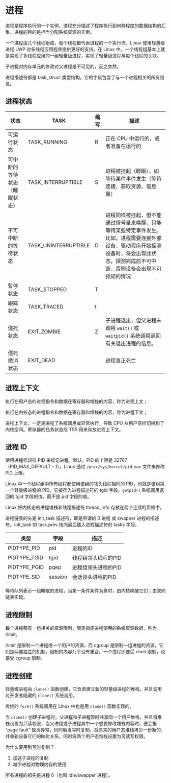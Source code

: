 # 进程

进程是程序执行的一个实例，进程充分描述了程序执行到何种程度的数据结构的汇集。进程的目的是担当分配系统资源的实例。

一个进程由几个线程组成，每个线程都代表进程的一个执行流。Linux 使用轻量级进程 LWP 对多线程应用程序提供更好的支持。在 Linux 中，一个线程组基本上就是实现了多线程应用的一组轻量级进程，实现了轻量级进程与每个线程的关联。

子进程对内存单元的修改对父进程是不可见的，反之亦然。

进程描述符都是 task_struct 类型结构，它的字段包含了与一个进程相关的所有信息。

## 进程状态

状态 | TASK | 缩写 | 描述
--- | --- | --- | ---
可运行状态 | TASK_RUNNING | R | 正在 CPU 中运行的，或者准备在运行的
可中断的等待状态（睡眠状态） | TASK_INTERRUPTIBLE | S | 进程被挂起（睡眠），如等待某件事件发生（等待连接、获取资源、信息量）
不可中断的等待状态 | TASK_UNINTERRUPTIBLE | D | 进程同样被挂起，但不能通过信号量来唤醒，只能等待某些特定事件发生。比如，进程需要连接外部设备，驱动程序开始探测设备时，将会出现此状态，探测完成前不可中断，否则设备会出现不可预知的情况
暂停状态 | TASK_STOPPED | T | 
跟踪状态 | TASK_TRACED | t |
僵死状态 | EXIT_ZOMBIE | Z | 子进程退出，但父进程未调用 `wait()` 或 `waitpid()` 系统调用返回有关退出进程的信息。
僵死撤消状态 | EXIT_DEAD |  | 进程真正死亡

## 进程上下文

执行在用户态的进程指令和数据在寄存器和堆栈的内容，称为进程上文；

执行在内核态的进程指令和数据在寄存器和堆栈的内容，称为进程下文；

进程上下文，一定是进程了系统调用或异常执行，导致 CPU 从用户空间切换到了内核空间。寄存器的任务状态段 TSS 用来存放进程上下文。

## 进程 ID

使用进程标识符 PID 来标记进程。默认，PID 的上限是 32767（PID_MAX_DEFAULT - 1），Linux 通过 `/proc/sys/kernel/pid_max` 文件来修改 PID 上限。

Linux 中一个线程组中所有线程都使用该组的领头线程相同的 PID，也就是该组第一个轻量级进程的 PID。它被存入进程描述符的 tgid 字段。`getpid()` 系统调用返回的 tgid 字段的值，而不是 pid 字段的值。

Linux 把内核态的进程堆栈和线程描述符 thread_info 存放在两个连续的页框中。

进程链表的头是 init_task 描述符，即是所谓的 0 进程 或 swapper 进程的描述符。init_task 的 task.prev 指向最后插入进程描述符的 tasks 字段。

类型 | 字段 | 描述
--- | --- | ---
PIDTYPE_PID | pid | 进程的ID
PIDTYPE_TGID | tgid | 线程组领头线程的PID
PIDTYPE_PGID | pqep | 进程组领头进程的PID
PIDTYPE_SID | session | 会话领头进程的PID

等待队列表示一组睡眠的进程，当某一条件条件为真时，由内核唤醒它们；由双向链表实现。

## 进程限制

每个进程都有一组相关的资源限制，限定指定进程使用的系统资源数据，称为 rlimit。

rlimit 是限制一个进程或一个用户的资源，而 cgroup 是限制一组进程的资源，它们是两套独立的机制，限制的内容几乎没有重合。一个进程即要受 rlimit 限制，也要受 cgroup 限制。

## 进程创建

轻量级进程由 `clone()` 函数创建，它负责建立新的轻量级进程的堆栈，并且调用对开发者隐藏的 `clone()` 系统调用。

传统的 `fork()` 系统调用在 Linux 中也是用 `clone()` 函数实现的。

当 `clone()` 创建子进程时，父进程和子进程暂时共享同一个用户堆栈，并且将堆栈设置为只读权限，当父进程或子进程其中一个想要修改堆栈内容时，便会报 “page fault” 缺页异常，同时触发写时复制，将原来的用户态堆栈拷贝一份新的，并重新设备它们的映射关系，同时将两个用户态堆栈设置为可读写权限。

为什么要用到写时复制？  
1. 加速子进程的复制
2. 减少进程对物理内存的使用

所有进程的祖先是进程 0（也叫 idle/swapper 进程）。


